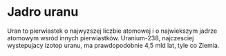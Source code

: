 # Jadro uranu

Uran to pierwiastek o najwyzszej liczbie atomowej i o najwiekszym jadrze
atomowym wsród innych pierwiastków. Uranium-238, najczesciej wystepujacy izotop
uranu, ma prawdopodobnie 4,5 mld lat, tyle co Ziemia.
